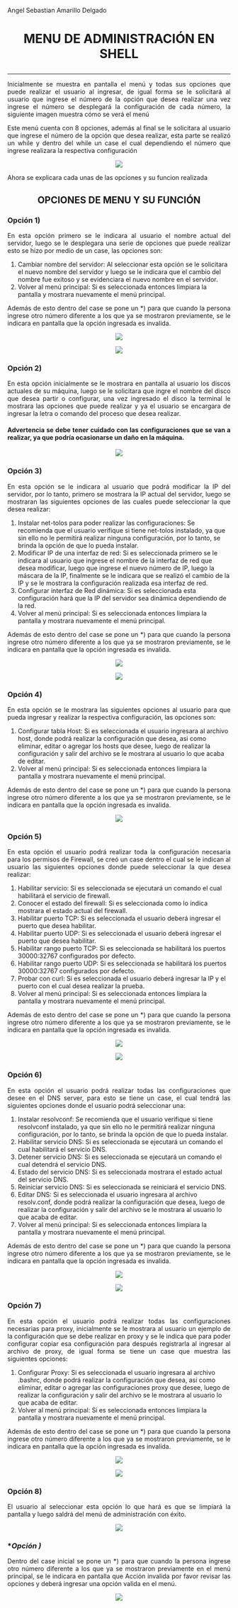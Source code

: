 Angel Sebastian Amarillo Delgado

# <p align="center"> **MENU DE ADMINISTRACIÓN EN SHELL** </p>
___

<p style="text-align: justify;">Inicialmente se muestra en pantalla el menú y todas sus opciones que puede realizar el usuario al ingresar, de igual forma se le solicitará al usuario que ingrese el número de la opción que desea realizar una vez ingrese el número se desplegará la configuración de cada número, la siguiente imagen muestra cómo se verá el menú</p>
<p style="text-align: justify;">Este menú cuenta con 8 opciones, además al final se le solicitara al usuario que ingrese el número de la opción que desea realizar, esta parte se realizó un while y dentro del while un case el cual dependiendo el número que ingrese realizara la respectiva configuración </p>

<p align="center">
  <img src="/Shell_Menú/ImageMenu/Menu.PNG">
</p>

<p style="text-align: justify;">Ahora se explicara cada unas de las opciones y su funcion realizada</p>

## <p align="center"> **OPCIONES DE MENU Y SU FUNCIÓN** </p>

### <p align="justify"> **Opción 1)** </p>

<p style="text-align: justify;">En esta opción primero se le indicara al usuario el nombre actual del servidor, luego se le desplegara una serie de opciones que puede realizar esto se hizo por medio de un case, las opciones son:</p>

1. Cambiar nombre del servidor: Al seleccionar esta opción se le solicitara el nuevo nombre del servidor y luego se le indicara que el cambio del nombre fue exitoso y se evidenciara el nuevo nombre en el servidor.
2. Volver al menú principal: Si es seleccionada entonces limpiara la pantalla y mostrara nuevamente el menú principal.

<p style="text-align: justify;">Además de esto dentro del case se pone un *) para que cuando la persona ingrese otro número diferente a los que ya se mostraron previamente, se le indicara en pantalla que la opción ingresada es invalida.</p>

<p align="center">
  <img src="/Shell_Menú/ImageMenu/Opt1.PNG">
</p>

<p align="center">
  <img src="/Shell_Menú/ImageMenu/Opt1-1.PNG">
</p>

### <p align="justify"> **Opción 2)** </p>

<p style="text-align: justify;">En esta opción inicialmente se le mostrara en pantalla al usuario los discos actuales de su máquina, luego se le solicitara que ingre el nombre del disco que desea partir o configurar, una vez ingresado el disco la terminal le mostrara las opciones que puede realizar y ya el usuario se encargara de ingresar la letra o comando del proceso que desea realizar.</p>

#### <p style="text-align: justify;"> **Advertencia se debe tener cuidado con las configuraciones que se van a realizar, ya que podría ocasionarse un daño en la máquina.** </p>

<p align="center">
  <img src="/Shell_Menú/ImageMenu/Opt2.PNG">
</p>

### <p align="justify"> **Opción 3)** </p>

<p style="text-align: justify;">En esta opción se le indicara al usuario que podrá modificar la IP del servidor, por lo tanto, primero se mostrara la IP actual del servidor, luego se mostraran las siguientes opciones de las cuales puede seleccionar la que desea realizar:</p>

1. Instalar net-tolos para poder realizar las configuraciones: Se recomienda que el usuario verifique si tiene net-tolos instalado, ya que sin ello no le permitirá realizar ninguna configuración, por lo tanto, se brinda la opción de que lo pueda instalar. 
2. Modificar IP de una interfaz de red: Si es seleccionada primero se le indicara al usuario que ingrese el nombre de la interfaz de red que desea modificar, luego que ingrese el nuevo número de IP, luego la máscara de la IP, finalmente se le indicara que se realizó el cambio de la IP y se le mostrara la configuración realizada esa interfaz de red. 
3. Configurar interfaz de Red dinámica: Si es seleccionada esta configuración hará que la IP del servidor sea dinámica dependiendo de la red.
4. Volver al menú principal: Si es seleccionada entonces limpiara la pantalla y mostrara nuevamente el menú principal.

<p style="text-align: justify;">Además de esto dentro del case se pone un *) para que cuando la persona ingrese otro número diferente a los que ya se mostraron previamente, se le indicara en pantalla que la opción ingresada es invalida.</p>

<p align="center">
  <img src="/Shell_Menú/ImageMenu/Opt3.PNG">
</p>

<p align="center">
  <img src="/Shell_Menú/ImageMenu/Opt3-1.PNG">
</p>

### <p align="justify"> **Opción 4)** </p>

<p style="text-align: justify;">En esta opción se le mostrara las siguientes opciones al usuario para que pueda ingresar y realizar la respectiva configuración, las opciones son:</p>

1. Configurar tabla Host: Si es seleccionada el usuario ingresara al archivo host, donde podrá realizar la configuración que desea, asi como eliminar, editar o agregar los hosts que desee, luego de realizar la configuración y salir del archivo se le mostrara al usuario lo que acaba de editar. 
2. Volver al menú principal: Si es seleccionada entonces limpiara la pantalla y mostrara nuevamente el menú principal.

<p style="text-align: justify;">Además de esto dentro del case se pone un *) para que cuando la persona ingrese otro número diferente a los que ya se mostraron previamente, se le indicara en pantalla que la opción ingresada es invalida.</p>

<p align="center">
  <img src="/Shell_Menú/ImageMenu/Opt4.PNG">
</p>

### <p align="justify"> **Opción 5)** </p>

<p style="text-align: justify;">En esta opción el usuario podrá realizar toda la configuración necesaria para los permisos de Firewall, se creó un case dentro el cual se le indican al usuario las siguientes opciones donde puede seleccionar la que desea realizar:</p>

1. Habilitar servicio: Si es seleccionada se ejecutará un comando el cual habilitará el servicio de firewall.
2. Conocer el estado del firewall: Si es seleccionada como lo indica mostrara el estado actual del firewall.
3. Habilitar puerto TCP: Si es seleccionada el usuario deberá ingresar el puerto que desea habilitar.
4. Habilitar puerto UDP: Si es seleccionada el usuario deberá ingresar el puerto que desea habilitar.
5. Habilitar rango puerto TCP: Si es seleccionada se habilitará los puertos 30000:32767 configurados por defecto. 
6. Habilitar rango puerto UDP: Si es seleccionada se habilitará los puertos 30000:32767 configurados por defecto.
7. Probar con curl: Si es seleccionada el usuario deberá ingresar la IP y el puerto con el cual desea realizar la prueba.
8. Volver al menú principal: Si es seleccionada entonces limpiara la pantalla y mostrara nuevamente el menú principal.

<p style="text-align: justify;">Además de esto dentro del case se pone un *) para que cuando la persona ingrese otro número diferente a los que ya se mostraron previamente, se le indicara en pantalla que la opción ingresada es invalida.</p>

<p align="center">
  <img src="/Shell_Menú/ImageMenu/Opt5.PNG">
</p>

<p align="center">
  <img src="/Shell_Menú/ImageMenu/Opt5-1.PNG">

### <p align="justify"> **Opción 6)** </p>

<p style="text-align: justify;">En esta opción el usuario podrá realizar todas las configuraciones que desee en el DNS server, para esto se tiene un case, el cual tendrá las siguientes opciones donde el usuario podrá seleccionar una:</p>

1. Instalar resolvconf: Se recomienda que el usuario verifique si tiene resolvconf instalado, ya que sin ello no le permitirá realizar ninguna configuración, por lo tanto, se brinda la opción de que lo pueda instalar.
2. Habilitar servicio DNS: Si es seleccionada se ejecutará un comando el cual habilitará el servicio DNS.
3. Detener servicio DNS: Si es seleccionada se ejecutará un comando el cual detendrá el servicio DNS.
4. Estado del servicio DNS: Si es seleccionada mostrara el estado actual del servicio DNS.
5. Reiniciar servicio DNS: Si es seleccionada se reiniciará el servicio DNS.
6. Editar DNS: Si es seleccionada el usuario ingresara al archivo resolv.conf, donde podrá realizar la configuración que desea, luego de realizar la configuración y salir del archivo se le mostrara al usuario lo que acaba de editar.
7. Volver al menú principal: Si es seleccionada entonces limpiara la pantalla y mostrara nuevamente el menú principal.

<p style="text-align: justify;">Además de esto dentro del case se pone un *) para que cuando la persona ingrese otro número diferente a los que ya se mostraron previamente, se le indicara en pantalla que la opción ingresada es invalida.</p>

<p align="center">
  <img src="/Shell_Menú/ImageMenu/Opt6.PNG">
</p>

<p align="center">
  <img src="/Shell_Menú/ImageMenu/Opt6-1.PNG">

### <p align="justify"> **Opción 7)** </p>

<p style="text-align: justify;">En esta opción el usuario podrá realizar todas las configuraciones necesarias para proxy, inicialmente se le mostrara al usuario un ejemplo de la configuración que se debe realizar en proxy y se le indica que para poder configurar copiar esa configuración para después registrarla al ingresar al archivo de proxy, de igual forma se tiene un case que muestra las siguientes opciones:</p>

1. Configurar Proxy: Si es seleccionada el usuario ingresara al archivo .bashrc, donde podrá realizar la configuración que desea, asi como eliminar, editar o agregar las configuraciones proxy que desee, luego de realizar la configuración y salir del archivo se le mostrara al usuario lo que acaba de editar.
2. Volver al menú principal: Si es seleccionada entonces limpiara la pantalla y mostrara nuevamente el menú principal.

<p style="text-align: justify;">Además de esto dentro del case se pone un *) para que cuando la persona ingrese otro número diferente a los que ya se mostraron previamente, se le indicara en pantalla que la opción ingresada es invalida.</p>

<p align="center">
  <img src="/Shell_Menú/ImageMenu/Opt7.PNG">
</p>

<p align="center">
  <img src="/Shell_Menú/ImageMenu/Opt7-1.PNG">
</p>

### <p align="justify"> **Opción 8)** </p>

<p style="text-align: justify;">El usuario al seleccionar esta opción lo que hará es que se limpiará la pantalla y luego saldrá del menú de administración con éxito.</p>

<p align="center">
  <img src="/Shell_Menú/ImageMenu/Opt8.PNG">
</p>

### <p align="justify"> **Opción *)** </p>

<p style="text-align: justify;">Dentro del case inicial se pone un *) para que cuando la persona ingrese otro número diferente a los que ya se mostraron previamente en el menú principal, se le indicara en pantalla que Acción invalida por favor revisar las opciones y deberá ingresar una opción valida en el menú.</p>

<p align="center">
  <img src="/Shell_Menú/ImageMenu/Opt9.PNG">
</p>